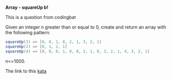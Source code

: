 **Array - squareUp b!**  

This is a question from codingbat

Given an integer n greater than or equal to 0, create and return an array with the following pattern:
```java
squareUp(3) => [0, 0, 1, 0, 2, 1, 3, 2, 1]
squareUp(2) => [0, 1, 2, 1]
squareUp(4) => [0, 0, 0, 1, 0, 0, 2, 1, 0, 3, 2, 1, 4, 3, 2, 1]
```
n<=1000.

The link to this [kata](https://www.codewars.com/kata/array-squareup-b/java)
